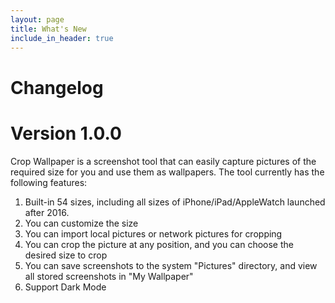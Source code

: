 ```yaml
---
layout: page
title: What's New
include_in_header: true
---
```


# Changelog

# **Version 1.0.0**

Crop Wallpaper is a screenshot tool that can easily capture pictures of the required size for you and use them as wallpapers. The tool currently has the following features:

1. Built-in 54 sizes, including all sizes of iPhone/iPad/AppleWatch launched after 2016. 
2. You can customize the size
3. You can import local pictures or network pictures for cropping
4. You can crop the picture at any position, and you can choose the desired size to crop
5. You can save screenshots to the system "Pictures" directory, and view all stored screenshots in "My Wallpaper"
6. Support Dark Mode